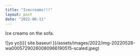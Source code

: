 ```yaml
---
title: "Icecreams!!!"
layout: post
date: "2022-06-11"
---
```


Ice creams on the sofa.

![yo yo]({{ site.baseurl }}/assets/images/2022/img-20220528-wa00057290260080966190515-scaled.jpeg)
